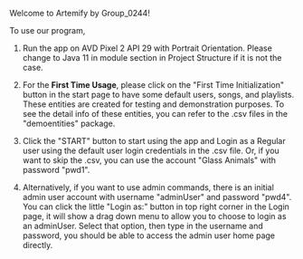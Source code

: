 Welcome to Artemify by Group_0244!

To use our program,

1. Run the app on AVD Pixel 2 API 29 with Portrait Orientation. Please change to Java 11 in module
  section in Project Structure if it is not the case.

2. For the **First Time Usage**, please click on the "First Time Initialization" button in the start
page to have some default users, songs, and playlists. These entities are created for testing and 
demonstration purposes. To see the detail info of these entities, you can refer to the .csv files in
the "demoentities" package. 

3. Click the "START" button to start using the app and Login as a Regular user using the default 
user login credentials in the .csv file. Or, if you want to skip the .csv, you can use the account 
"Glass Animals" with password "pwd1".

4. Alternatively, if you want to use admin commands, there is an initial admin user account with 
username "adminUser" and password "pwd4". You can click the little "Login as:" button in top right 
corner in the Login page, it will show a drag down menu to allow you to choose to login as an 
adminUser. Select that option, then type in the username and password, you should be able to access
the admin user home page directly. 
